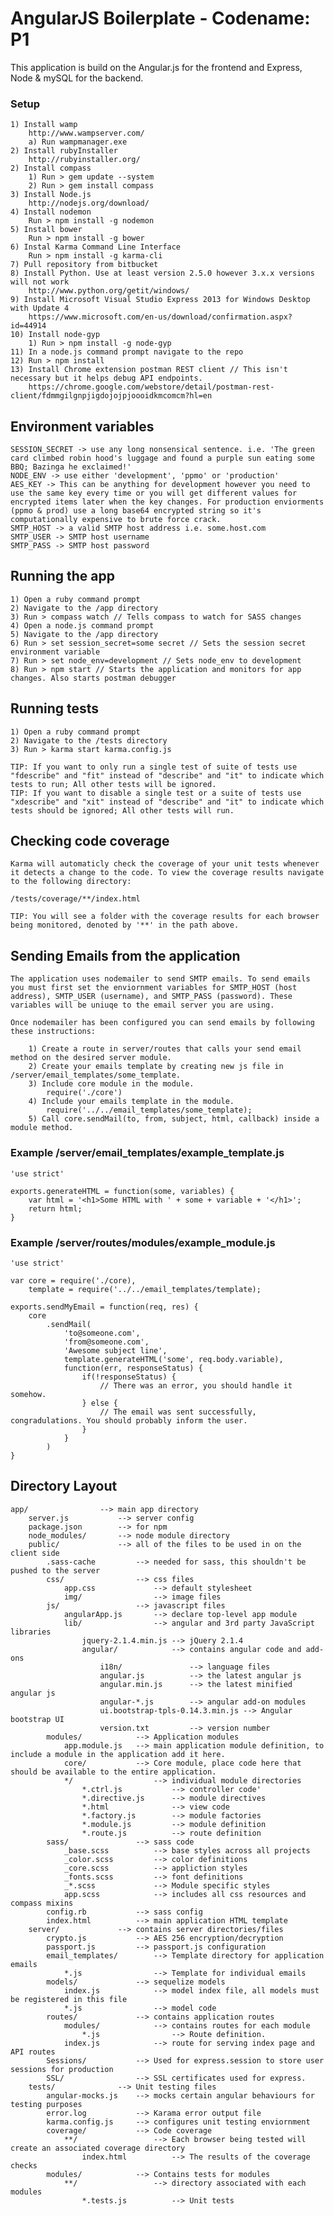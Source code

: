 # AngularJS Boilerplate - Codename: P1

This application is build on the Angular.js for the frontend and Express, Node & mySQL for the backend.

### Setup
	
	1) Install wamp
		http://www.wampserver.com/
		a) Run wampmanager.exe
	2) Install rubyInstaller 
		http://rubyinstaller.org/
	2) Install compass 
		1) Run > gem update --system
		2) Run > gem install compass
	3) Install Node.js
		http://nodejs.org/download/
	4) Install nodemon 
		Run > npm install -g nodemon
	5) Install bower 
		Run > npm install -g bower
	6) Instal Karma Command Line Interface
		Run > npm install -g karma-cli
	7) Pull repository from bitbucket
	8) Install Python. Use at least version 2.5.0 however 3.x.x versions will not work
		http://www.python.org/getit/windows/
	9) Install Microsoft Visual Studio Express 2013 for Windows Desktop with Update 4
		https://www.microsoft.com/en-us/download/confirmation.aspx?id=44914
	10) Install node-gyp
		1) Run > npm install -g node-gyp
	11) In a node.js command prompt navigate to the repo
	12) Run > npm install
	13) Install Chrome extension postman REST client // This isn't necessary but it helps debug API endpoints.
		https://chrome.google.com/webstore/detail/postman-rest-client/fdmmgilgnpjigdojojpjoooidkmcomcm?hl=en
		
## Environment variables

	SESSION_SECRET -> use any long nonsensical sentence. i.e. 'The green card climbed robin hood's luggage and found a purple sun eating some BBQ; Bazinga he exclaimed!'
	NODE_ENV -> use either 'development', 'ppmo' or 'production'
	AES_KEY -> This can be anything for development however you need to use the same key every time or you will get different values for encrypted items later when the key changes. For production enviorments (ppmo & prod) use a long base64 encrypted string so it's computationally expensive to brute force crack.
	SMTP_HOST -> a valid SMTP host address i.e. some.host.com
	SMTP_USER -> SMTP host username
	SMTP_PASS -> SMTP host password
	
## Running the app

	1) Open a ruby command prompt
	2) Navigate to the /app directory
	3) Run > compass watch // Tells compass to watch for SASS changes
	4) Open a node.js command prompt
	5) Navigate to the /app directory
	6) Run > set session_secret=some secret // Sets the session secret environment variable
	7) Run > set node_env=development // Sets node_env to development
	8) Run > npm start // Starts the application and monitors for app changes. Also starts postman debugger

## Running tests

	1) Open a ruby command prompt
	2) Navigate to the /tests directory
	3) Run > karma start karma.config.js
	
	TIP: If you want to only run a single test of suite of tests use "fdescribe" and "fit" instead of "describe" and "it" to indicate which tests to run; All other tests will be ignored.
	TIP: If you want to disable a single test or a suite of tests use "xdescribe" and "xit" instead of "describe" and "it" to indicate which tests should be ignored; All other tests will run.

## Checking code coverage

	Karma will automaticly check the coverage of your unit tests whenever it detects a change to the code. To view the coverage results navigate to the following directory:
	
	/tests/coverage/**/index.html 
	
	TIP: You will see a folder with the coverage results for each browser being monitored, denoted by '**' in the path above.
	
## Sending Emails from the application
	
	The application uses nodemailer to send SMTP emails. To send emails you must first set the enviornment variables for SMTP_HOST (host address), SMTP_USER (username), and SMTP_PASS (password). These variables will be uniuqe to the email server you are using.
	
	Once nodemailer has been configured you can send emails by following these instructions:
		
		1) Create a route in server/routes that calls your send email method on the desired server module.
		2) Create your emails template by creating new js file in /server/email_templates/some_template. 	
		3) Include core module in the module.
			require('./core')
		4) Include your emails template in the module.
			require('../../email_templates/some_template);
		5) Call core.sendMail(to, from, subject, html, callback) inside a module method.
			
			
### Example /server/email_templates/example_template.js
			
	'use strict'
	
	exports.generateHTML = function(some, variables) {
		var html = '<h1>Some HTML with ' + some + variable + '</h1>';
		return html;
	}
			
### Example /server/routes/modules/example_module.js
		
	'use strict'
	
	var core = require('./core),
		template = require('../../email_templates/template);
		
	exports.sendMyEmail = function(req, res) {
		core
			.sendMail(
				'to@someone.com',
				'from@someone.com',
				'Awesome subject line',
				template.generateHTML('some', req.body.variable),
				function(err, responseStatus) {
					if(!responseStatus) {
						// There was an error, you should handle it somehow.
					} else {
						// The email was sent successfully, congradulations. You should probably inform the user.
					}
				}
			)
	}

## Directory Layout
    
	app/				--> main app directory
		server.js           --> server config
		package.json        --> for npm
		node_modules/		--> node module directory
		public/             --> all of the files to be used in on the client side
			.sass-cache			--> needed for sass, this shouldn't be pushed to the server
			css/              	--> css files
				app.css         	--> default stylesheet
				img/              	--> image files
			js/               	--> javascript files
				angularApp.js       --> declare top-level app module
				lib/				--> angular and 3rd party JavaScript libraries
					jquery-2.1.4.min.js	--> jQuery 2.1.4
					angular/			--> contains angular code and add-ons
						i18n/				--> language files
						angular.js			--> the latest angular js
						angular.min.js		--> the latest minified angular js
						angular-*.js		--> angular add-on modules
						ui.bootstrap-tpls-0.14.3.min.js	--> Angular bootstrap UI	
						version.txt 		--> version number		
			modules/			--> Application modules
				app.module.js	--> main application module definition, to include a module in the application add it here.
				core/			--> Core module, place code here that should be available to the entire application.
				*/					--> individual module directories
					*.ctrl.js			--> controller code'
					*.directive.js		--> module directives
					*.html				--> view code
					*.factory.js		--> module factories
					*.module.js			--> module definition
					*.route.js			--> route definition
			sass/				--> sass code
				_base.scss			--> base styles across all projects
				_color.scss			--> color definitions
				_core.scss			--> appliction styles
				_fonts.scss			--> font definitions
				_*.scss				--> Module specific styles
				app.scss			--> includes all css resources and compass mixins
			config.rb			--> sass config
			index.html			--> main application HTML template
		server/ 			--> contains server directories/files
			crypto.js			--> AES 256 encryption/decryption
			passport.js			--> passport.js configuration
			email_templates/		--> Template directory for application emails
				*.js				--> Template for individual emails
			models/				--> sequelize models
				index.js			--> model index file, all models must be registered in this file
				*.js				--> model code
			routes/				--> contains application routes
				modules/			--> contains routes for each module
					*.js 				--> Route definition.
				index.js			--> route for serving index page and API routes
			Sessions/			--> Used for express.session to store user sessions for production
			SSL/				--> SSL certificates used for express.
		tests/				--> Unit testing files
			angular-mocks.js	--> mocks certain angular behaviours for testing purposes
			error.log			--> Karama error output file
			karma.config.js		--> configures unit testing enviornment
			coverage/			--> Code coverage 
				**/					--> Each browser being tested will create an associated coverage directory
					index.html			--> The results of the coverage checks
			modules/			--> Contains tests for modules
				**/					--> directory associated with each modules
					*.tests.js			-->	Unit tests